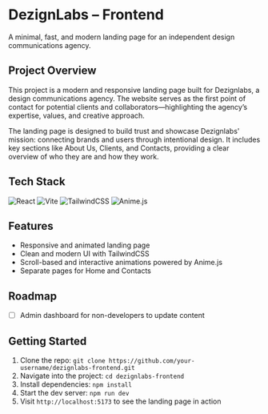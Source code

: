# DezignLabs – Frontend

A minimal, fast, and modern landing page for an independent design communications agency.

## Project Overview

This project is a modern and responsive landing page built for Dezignlabs, a design communications agency. The website serves as the first point of contact for potential clients and collaborators—highlighting the agency’s expertise, values, and creative approach.

The landing page is designed to build trust and showcase Dezignlabs' mission: connecting brands and users through intentional design. It includes key sections like About Us, Clients, and Contacts, providing a clear overview of who they are and how they work.

## Tech Stack

![React](https://img.shields.io/badge/React-20232A?style=for-the-badge&logo=react&logoColor=61DAFB)
![Vite](https://img.shields.io/badge/Vite-646CFF?style=for-the-badge&logo=vite&logoColor=white)
![TailwindCSS](https://img.shields.io/badge/TailwindCSS-06B6D4?style=for-the-badge&logo=tailwindcss&logoColor=white)
![Anime.js](https://img.shields.io/badge/Anime.js-FE5196?style=for-the-badge&logo=anime.js&logoColor=white)

## Features

- Responsive and animated landing page
- Clean and modern UI with TailwindCSS
- Scroll-based and interactive animations powered by Anime.js
- Separate pages for Home and Contacts

## Roadmap

- [ ] Admin dashboard for non-developers to update content

## Getting Started

1. Clone the repo:
`git clone https://github.com/your-username/dezignlabs-frontend.git`
2. Navigate into the project:
`cd dezignlabs-frontend`
3. Install dependencies:
`npm install`
4. Start the dev server:
`npm run dev`
5. Visit `http://localhost:5173` to see the landing page in action